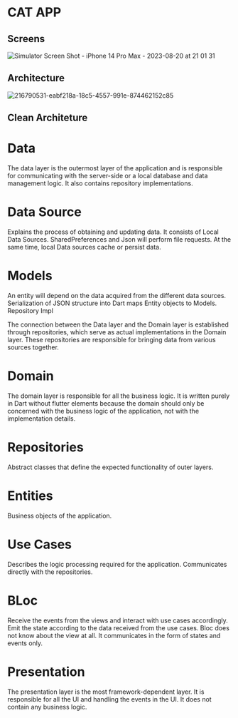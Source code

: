 # CAT APP

## Screens
![Simulator Screen Shot - iPhone 14 Pro Max - 2023-08-20 at 21 01 31](https://github.com/onurgurell/cat-app/assets/69406005/42f770b1-389f-4a9b-9df2-ef42a901016b)


## Architecture
![216790531-eabf218a-18c5-4557-991e-874462152c85](https://github.com/onurgurell/cat-app/assets/69406005/44112b63-e585-4a37-81a3-1a3fd8250307)

## Clean Architeture

# Data

The data layer is the outermost layer of the application and is responsible for communicating with the server-side or a local database and data management logic. It also contains repository implementations.

# Data Source

Explains the process of obtaining and updating data. It consists of Local Data Sources. SharedPreferences and Json will perform file requests. At the same time, local Data sources cache or persist data.

# Models

An entity will depend on the data acquired from the different data sources. Serialization of JSON structure into Dart maps Entity objects to Models.
Repository Impl

The connection between the Data layer and the Domain layer is established through repositories, which serve as actual implementations in the Domain layer. These repositories are responsible for bringing data from various sources together.

# Domain

The domain layer is responsible for all the business logic. It is written purely in Dart without flutter elements because the domain should only be concerned with the business logic of the application, not with the implementation details.

# Repositories

Abstract classes that define the expected functionality of outer layers.

# Entities

Business objects of the application.

# Use Cases

Describes the logic processing required for the application. Communicates directly with the repositories.

# BLoc

Receive the events from the views and interact with use cases accordingly. Emit the state according to the data received from the use cases. Bloc does not know about the view at all. It communicates in the form of states and events only.

# Presentation

The presentation layer is the most framework-dependent layer. It is responsible for all the UI and handling the events in the UI. It does not contain any business logic.
